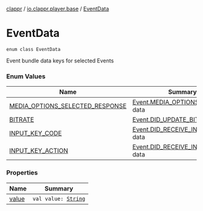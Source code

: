 [clappr](../../index.md) / [io.clappr.player.base](../index.md) / [EventData](./index.md)

# EventData

`enum class EventData`

Event bundle data keys for selected Events

### Enum Values

| Name | Summary |
|---|---|
| [MEDIA_OPTIONS_SELECTED_RESPONSE](-m-e-d-i-a_-o-p-t-i-o-n-s_-s-e-l-e-c-t-e-d_-r-e-s-p-o-n-s-e.md) | [Event.MEDIA_OPTIONS_SELECTED](../-event/-m-e-d-i-a_-o-p-t-i-o-n-s_-s-e-l-e-c-t-e-d.md) data |
| [BITRATE](-b-i-t-r-a-t-e.md) | [Event.DID_UPDATE_BITRATE](../-event/-d-i-d_-u-p-d-a-t-e_-b-i-t-r-a-t-e.md) data |
| [INPUT_KEY_CODE](-i-n-p-u-t_-k-e-y_-c-o-d-e.md) | [Event.DID_RECEIVE_INPUT_KEY](../-event/-d-i-d_-r-e-c-e-i-v-e_-i-n-p-u-t_-k-e-y.md) data |
| [INPUT_KEY_ACTION](-i-n-p-u-t_-k-e-y_-a-c-t-i-o-n.md) | [Event.DID_RECEIVE_INPUT_KEY](../-event/-d-i-d_-r-e-c-e-i-v-e_-i-n-p-u-t_-k-e-y.md) data |

### Properties

| Name | Summary |
|---|---|
| [value](value.md) | `val value: `[`String`](https://kotlinlang.org/api/latest/jvm/stdlib/kotlin/-string/index.html) |
